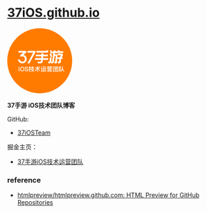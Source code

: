 # [37iOS.github.io](https://37ios.github.io)

<img src="/images/37iOSteam.png" width="150" style="height:auto; border-radius:50%" alt="37手游iOS技术团队"/>

**37手游 iOS技术团队博客**

GitHub:
- [37iOSTeam](https://github.com/37iOS)

掘金主页：
- [37手游iOS技术运营团队](https://juejin.cn/user/1002387318511214)


### reference
- [htmlpreview/htmlpreview.github.com: HTML Preview for GitHub Repositories](https://github.com/htmlpreview/htmlpreview.github.com)